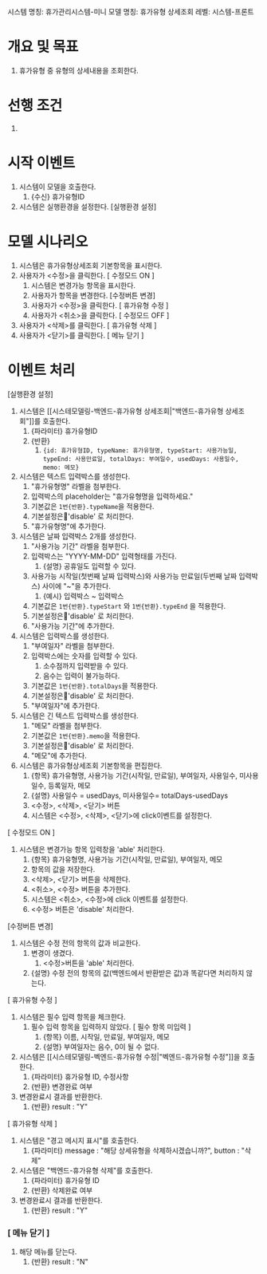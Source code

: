 시스템 명칭: 휴가관리시스템-미니
모델 명칭:  휴가유형 상세조회
레벨: 시스템-프론트

# 개요 및 목표
1. 휴가유형 중 유형의 상세내용을 조회한다.

# 선행 조건
1. 

# 시작 이벤트
1. 시스템이 모델을 호출한다. 
	1. {수신} 휴가유형ID
2. 시스템은 실행환경을 설정한다. [실행환경 설정]

# 모델 시나리오
1. 시스템은 휴가유형상세조회 기본항목을 표시한다.
2. 사용자가 <수정>을 클릭한다. [ 수정모드 ON ]
	1. 시스템은 변경가능 항목을 표시한다.
	2. 사용자가 항목을 변경한다. [수정버튼 변경]
	3. 사용자가 <수정>을 클릭한다. [ 휴가유형 수정 ]
	4. 사용자가 <취소>을 클릭한다.  [ 수정모드 OFF ]
3. 사용자가 <삭제>를 클릭한다. [ 휴가유형 삭제 ]
4. 사용자가 <닫기>를 클릭한다. [ 메뉴 닫기 ]

# 이벤트 처리
[실행환경 설정]
1. 시스템은 [[시스테모델링-백엔드-휴가유형 상세조회|"백엔드-휴가유형 상세조회"]]를 호출한다.
	1. {파라미터} 휴가유형ID
	2. {반환}
		1. ```{id: 휴가유형ID, typeName: 휴가유형명, typeStart: 사용가능일, typeEnd: 사용만료일, totalDays: 부여일수, usedDays: 사용일수, memo: 메모}```
2. 시스템은 텍스트 입력박스를 생성한다.
	1. "휴가유형명" 라벨을 첨부한다.
	2. 입력박스의 placeholder는 "휴가유형명을 입력하세요."
	3. 기본값은 `1번{반환}.typeName`을 적용한다. 
	4. 기본설정은'disable' 로 처리한다.
	5. "휴가유형명"에 추가한다.
3. 시스템은 날짜 입력박스 2개를 생성한다.
	1. "사용가능 기간" 라벨을 첨부한다.
	2. 입력박스는 "YYYY-MM-DD" 입력형태를 가진다.
		1. {설명} 공휴일도 입력할 수 있다.
	3. 사용가능 시작일(첫번째 날짜 입력박스)와 사용가능 만료일(두번째 날짜 입력박스) 사이에 "~"을 추가한다.
		1. {예시} 입력박스 ~ 입력박스
	4.  기본값은 `1번{반환}.typeStart` 와 `1번{반환}.typeEnd` 을 적용한다. 
	5. 기본설정은'disable' 로 처리한다.
	6. "사용가능 기간"에 추가한다.
4. 시스템은 입력박스를 생성한다.
	1. "부여일자" 라벨을 첨부한다.
	2. 입력박스에는 숫자를 입력할 수 있다.
		1. 소수점까지 입력받을 수 있다.
		2. 음수는 입력이 불가능하다.
	3. 기본값은 `1번{반환}.totalDays`을 적용한다. 
	4. 기본설정은'disable' 로 처리한다.
	5. "부여일자"에 추가한다.
5. 시스템은 긴 텍스트 입력박스를 생성한다.
	1. "메모" 라벨을 첨부한다.
	2. 기본값은 `1번{반환}.memo`을 적용한다. 
	3. 기본설정은'disable' 로 처리한다.
	4. "메모"에 추가한다.
6. 시스템은  휴가유형상세조회 기본항목을 편집한다.
	1. {항목} 휴가유형명, 사용가능 기간(시작일, 만료일), 부여일자, 사용일수, 미사용일수, 등록일자, 메모
	2. {설명} 사용일수 = usedDays, 미사용일수= totalDays-usedDays
	3. <수정>, <삭제>, <닫기> 버튼
	4. 시스템은  <수정>, <삭제>, <닫기>에 click이벤트를 설정한다.

 [ 수정모드 ON ]
 1. 시스템은 변경가능 항목 입력창을 'able' 처리한다.
	 1. {항목} 휴가유형명, 사용가능 기간(시작일, 만료일), 부여일자, 메모
	 2. 항목의 값을 저장한다.
	 3. <삭제>, <닫기> 버튼을 삭제한다.
	 4. <취소>, <수정> 버튼을 추가한다.
	 5. 시스템은 <취소>, <수정>에 click 이벤트를 설정한다.
	 6. <수정> 버튼은 'disable' 처리한다.

[수정버튼 변경]
1. 시스템은 수정 전의 항목의 값과 비교한다.
	1. 변경이 생겼다.
		1. <수정>버튼을 'able' 처리한다.
	2. {설명} 수정 전의 항목의 값(백엔드에서 반환받은 값)과 똑같다면 처리하지 않는다.


[ 휴가유형 수정 ]
1. 시스템은 필수 입력 항목을 체크한다.
	1. 필수 입력 항목을 입력하지 않았다. [ 필수 항목 미입력 ]
		1. {항목} 이름, 시작일, 만료일, 부여일자, 메모
		2. {설명} 부여일자는 음수, 0이 될 수 없다.
2. 시스템은 [[시스테모델링-벡엔드-휴가유형 수정|"벡엔드-휴가유형 수정"]]을 호출한다.
	1. {파라미터} 휴가유형 ID, 수정사항
	2. {반환} 변경완료 여부
3. 변경완료시 결과를 반환한다.
	1. {반환} result : "Y"

[ 휴가유형 삭제 ]
1. 시스템은 "경고 메시지 표시"를 호출한다.
	1. {파라미터} message : "해당 상세유형을 삭제하시겠습니까?", button : "삭제"
2. 시스템은 "백엔드-휴가유형 삭제"를 호출한다.
	1. {파라미터} 휴가유형 ID
	2. {반환} 삭제완료 여부
3. 변경완료시 결과를 반환한다.
	1. {반환} result : "Y"

### [  메뉴 닫기 ]
1. 해당 메뉴를 닫는다.
	1. {반환} result : "N"